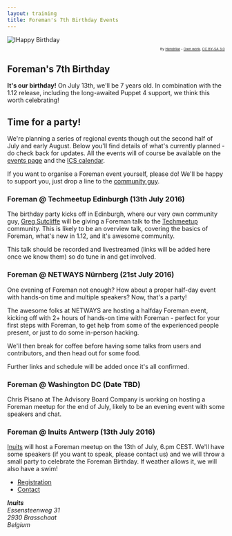 ```yaml
---
layout: training
title: Foreman's 7th Birthday Events
---
```


<div class='col-md-6 pull-right'>
<img src="/static/images/birthday.png" title="IHappy Birthday" />
<p style="font-size:8px;text-align:right">By <a href="//commons.wikimedia.org/wiki/User:Hendrike" title="User:Hendrike">Hendrike</a> - <span class="int-own-work" lang="en"><a href='https://commons.wikimedia.org/w/index.php?curid=3259208'>Own work</a></span>, <a title="Creative Commons Attribution-Share Alike 3.0" href="http://creativecommons.org/licenses/by-sa/3.0/">CC BY-SA 3.0</a></p>
</div>

## Foreman's 7th Birthday

**It's our birthday!** On July 13th, we'll be 7 years old. In combination with
the 1.12 release, including the long-awaited Puppet 4 support, we think this
worth celebrating!

## Time for a party!

We're planning a series of regional events though out the second half of July
and early August. Below you'll find details of what's currently planned - do
check back for updates. All the events will of course be available on the
[events page](/events) and the [ICS calendar](/events/all.ics).

If you want to organise a Foreman event yourself, please do! We'll be happy to
support you, just drop a line to the [community
guy](mailto:community@emeraldreverie.org).

### Foreman @ Techmeetup Edinburgh (13th July 2016)

The birthday party kicks off in Edinburgh, where our very own community guy,
[Greg Sutcliffe](https://twitter.com/gwmngilfen) will be giving a Foreman talk
to the [Techmeetup](http://techmeetup.co.uk) community. This is likely to be an
overview talk, covering the basics of Foreman, what's new in 1.12, and it's
awesome community.

This talk should be recorded and livestreamed (links will be added here once we
know them) so do tune in and get involved.

### Foreman @ NETWAYS Nürnberg (21st July 2016)

One evening of Foreman not enough? How about a proper half-day event with
hands-on time and multiple speakers? Now, that's a party!

The awesome folks at NETWAYS are hosting a halfday Foreman event, kicking off
with 2+ hours of hands-on time with Foreman - perfect for your first steps with
Foreman, to get help from some of the experienced people present, or just to do
some in-person hacking.

We'll then break for coffee before having some talks from users and
contributors, and then head out for some food.

Further links and schedule will be added once it's all confirmed.

### Foreman @ Washington DC (Date TBD)

Chris Pisano at The Advisory Board Company is working on hosting
a Foreman meetup for the end of July, likely to be an evening
event with some speakers and chat.

### Foreman @ Inuits Antwerp (13th July 2016)

[Inuits](https://inuits.eu) will host a Foreman meetup on the 13th of July, 6.pm
CEST. We'll have some speakers (if you want to speak, please contact us) and we
will throw a small party to celebrate the Foreman Birthday. If weather allows
it, we will also have a swim!

* [Registration](http://www.meetup.com/Belgian-Puppet-User-Group/events/232171666/)
* [Contact](mailto:roidelapluie@inuits.eu)

<address>
<strong>Inuits</strong><br/>
Essensteenweg 31<br/>
2930 Brasschaat<br/>
Belgium
</address>
